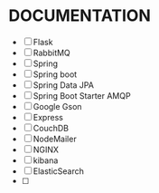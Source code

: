 # DOCUMENTATION

- [ ] Flask
- [ ] RabbitMQ
- [ ] Spring
- [ ] Spring boot
- [ ] Spring Data JPA
- [ ] Spring Boot Starter AMQP
- [ ] Google Gson
- [ ] Express
- [ ] CouchDB
- [ ] NodeMailer
- [ ] NGINX
- [ ] kibana
- [ ] ElasticSearch
- [ ] 